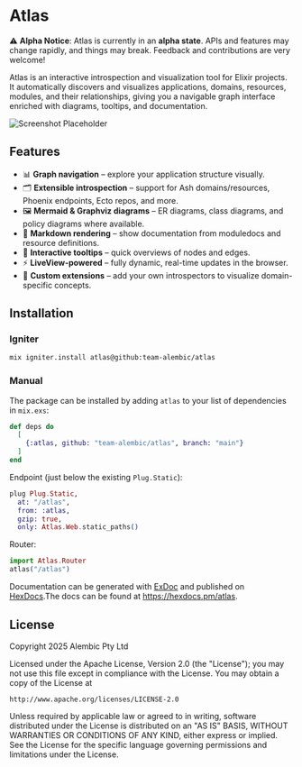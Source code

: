 <!-- ex_doc_ignore_start -->
# Atlas
<!-- ex_doc_ignore_end -->

⚠️ **Alpha Notice**: Atlas is currently in an **alpha state**. APIs and features
may change rapidly, and things may break. Feedback and contributions are very
welcome!


Atlas is an interactive introspection and visualization tool for Elixir projects.  
It automatically discovers and visualizes applications, domains, resources,
modules, and their relationships, giving you a navigable graph interface
enriched with diagrams, tooltips, and documentation.

![Screenshot Placeholder](docs/screenshot.png)

## Features

- 📊 **Graph navigation** – explore your application structure visually.
- 🗂 **Extensible introspection** – support for Ash domains/resources, Phoenix
  endpoints, Ecto repos, and more.
- 🖼 **Mermaid & Graphviz diagrams** – ER diagrams, class diagrams, and policy
  diagrams where available.
- 📝 **Markdown rendering** – show documentation from moduledocs and resource
  definitions.
- 🔎 **Interactive tooltips** – quick overviews of nodes and edges.
- ⚡ **LiveView-powered** – fully dynamic, real-time updates in the browser.
- 🔌 **Custom extensions** – add your own introspectors to visualize
  domain-specific concepts.

## Installation

### Igniter

```bash
mix igniter.install atlas@github:team-alembic/atlas
```

### Manual

The package can be installed by adding `atlas` to your list of dependencies
in `mix.exs`:

```elixir
def deps do
  [
    {:atlas, github: "team-alembic/atlas", branch: "main"}
  ]
end
```

Endpoint (just below the existing `Plug.Static`):
```elixir
plug Plug.Static,
  at: "/atlas",
  from: :atlas,
  gzip: true,
  only: Atlas.Web.static_paths()
```

Router:
```elixir
import Atlas.Router
atlas("/atlas")
```

<!-- ex_doc_ignore_start -->
Documentation can be generated with [ExDoc](https://github.com/elixir-lang/ex_doc)
and published on [HexDocs](https://hexdocs.pm).The docs can be found at
<https://hexdocs.pm/atlas>.
<!-- ex_doc_ignore_end -->

## License

Copyright 2025 Alembic Pty Ltd

Licensed under the Apache License, Version 2.0 (the "License");
you may not use this file except in compliance with the License.
You may obtain a copy of the License at

    http://www.apache.org/licenses/LICENSE-2.0

Unless required by applicable law or agreed to in writing, software
distributed under the License is distributed on an "AS IS" BASIS,
WITHOUT WARRANTIES OR CONDITIONS OF ANY KIND, either express or implied.
See the License for the specific language governing permissions and
limitations under the License.
